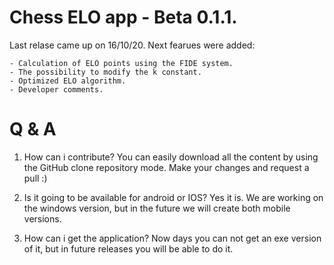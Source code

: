 # Chess ELO app - Beta 0.1.1.

Last relase came up on 16/10/20. Next fearues were added:

    - Calculation of ELO points using the FIDE system. 
    - The possibility to modify the k constant. 
    - Optimized ELO algorithm. 
    - Developer comments. 

# Q & A
1. How can i contribute?
You can easily download all the content by using the GitHub clone repository mode. Make your changes and request a pull :)

3. Is it going to be available for android or IOS?
Yes it is. We are working on the windows version, but in the future we will create both mobile versions. 

2. How can i get the application?
Now days you can not get an exe version of it, but in future releases you will be able to do it. 
